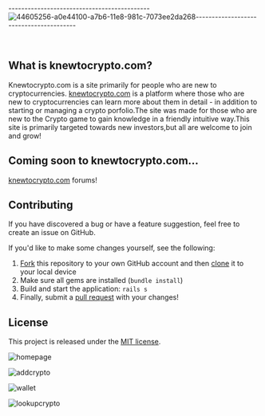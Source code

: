 

--------------------------------------------![44605256-a0e44100-a7b6-11e8-981c-7073ee2da268](https://user-images.githubusercontent.com/19755484/45977562-00cd4200-c018-11e8-92a9-d2796513ec5e.png)----------------------------------------








<br>






## What is knewtocrypto.com?
Knewtocrypto.com is a site primarily for people who are new to cryptocurrencies.
[knewtocrypto.com](http://knewtocrypto.com) is a platform where those who are new to cryptocurrencies can learn more about them in detail - in addition to starting or managing a crypto porfolio.The site was made for those who are new to the Crypto game to gain knowledge in a friendly intuitive way.This site is primarily targeted towards new investors,but all are welcome to join and grow!

## Coming soon to knewtocrypto.com...
[knewtocrypto.com](http://knewtocrypto.com) forums!

## Contributing

If you have discovered a bug or have a feature suggestion, feel free to create an issue on GitHub.

If you'd like to make some changes yourself, see the following:
1. [Fork](https://help.github.com/articles/fork-a-repo/) this repository to your own GitHub account and then [clone](https://help.github.com/articles/cloning-a-repository/) it to your local device
2. Make sure all gems are installed (`bundle install`)
3. Build and start the application: `rails s`
4. Finally, submit a [pull request](https://help.github.com/articles/creating-a-pull-request-from-a-fork/) with your changes!


## License

This project is released under the [MIT license](LICENSE).


![homepage](https://user-images.githubusercontent.com/19755484/51421927-72f00680-1b74-11e9-9318-c09fd3f689ef.png)

![addcrypto](https://user-images.githubusercontent.com/19755484/51421933-a763c280-1b74-11e9-864f-b1dca20f19f8.png)

![wallet](https://user-images.githubusercontent.com/19755484/51421939-c06c7380-1b74-11e9-8f83-136bad5641ca.png)

![lookupcrypto](https://user-images.githubusercontent.com/19755484/51421942-cb270880-1b74-11e9-92e1-f1c9d7f00658.png)
